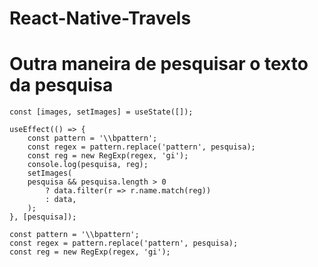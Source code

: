 # React-Native-Travels

# Outra maneira de pesquisar o texto da pesquisa

    const [images, setImages] = useState([]);

    useEffect(() => {
        const pattern = '\\bpattern';
        const regex = pattern.replace('pattern', pesquisa);
        const reg = new RegExp(regex, 'gi');
        console.log(pesquisa, reg);
        setImages(
        pesquisa && pesquisa.length > 0
            ? data.filter(r => r.name.match(reg))
            : data,
        );
    }, [pesquisa]);

    const pattern = '\\bpattern';
    const regex = pattern.replace('pattern', pesquisa);
    const reg = new RegExp(regex, 'gi');

